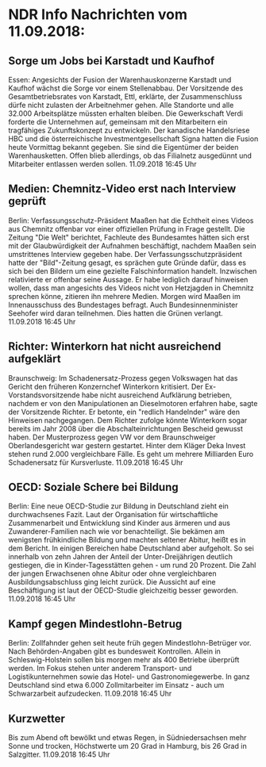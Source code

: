 # NDR Info Nachrichten vom 11.09.2018:


## Sorge um Jobs bei Karstadt und Kaufhof
Essen: Angesichts der Fusion der Warenhauskonzerne Karstadt und Kaufhof wächst die Sorge vor einem Stellenabbau. Der Vorsitzende des Gesamtbetriebsrates von Karstadt, Ettl, erklärte, der Zusammenschluss dürfe nicht zulasten der Arbeitnehmer gehen. Alle Standorte und alle 32.000 Arbeitsplätze müssten erhalten bleiben. Die Gewerkschaft Verdi forderte die Unternehmen auf, gemeinsam mit den Mitarbeitern ein tragfähiges Zukunftskonzept zu entwickeln. Der kanadische Handelsriese HBC und die österreichische Investmentgesellschaft Signa hatten die Fusion heute Vormittag bekannt gegeben. Sie sind die Eigentümer der beiden Warenhausketten. Offen blieb allerdings, ob das Filialnetz ausgedünnt und Mitarbeiter entlassen werden sollen. 11.09.2018 16:45 Uhr 

## Medien: Chemnitz-Video erst nach Interview geprüft
Berlin: Verfassungsschutz-Präsident Maaßen hat die Echtheit eines Videos aus Chemnitz offenbar vor einer offiziellen Prüfung in Frage gestellt. Die Zeitung "Die Welt" berichtet, Fachleute des Bundesamtes hätten sich erst mit der Glaubwürdigkeit der Aufnahmen beschäftigt, nachdem Maaßen sein umstrittenes Interview gegeben habe. Der Verfassungsschutzpräsident hatte der "Bild"-Zeitung gesagt, es sprächen gute Gründe dafür, dass es sich bei den Bildern um eine gezielte Falschinformation handelt. Inzwischen relativierte er offenbar seine Aussage. Er habe lediglich darauf hinweisen wollen, dass man angesichts des Videos nicht von Hetzjagden in Chemnitz sprechen könne, zitieren ihn mehrere Medien. Morgen wird Maaßen im Innenausschuss des Bundestages befragt. Auch Bundesinnenminister Seehofer wird daran teilnehmen. Dies hatten die Grünen verlangt. 11.09.2018 16:45 Uhr 

## Richter: Winterkorn hat nicht ausreichend aufgeklärt
Braunschweig: Im Schadenersatz-Prozess gegen Volkswagen hat das Gericht den früheren Konzernchef Winterkorn kritisiert. Der Ex-Vorstandsvorsitzende habe nicht ausreichend Aufklärung betrieben, nachdem er von den Manipulationen an Dieselmotoren erfahren habe, sagte der Vorsitzende Richter. Er betonte, ein "redlich Handelnder" wäre den Hinweisen nachgegangen. Dem Richter zufolge könnte Winterkorn sogar bereits im Jahr 2008 über die Abschalteinrichtungen Bescheid gewusst haben. Der Musterprozess gegen VW vor dem Braunschweiger Oberlandesgericht war gestern gestartet. Hinter dem Kläger Deka Invest stehen rund 2.000 vergleichbare Fälle. Es geht um mehrere Milliarden Euro Schadenersatz für Kursverluste. 11.09.2018 16:45 Uhr 

## OECD: Soziale Schere bei Bildung
Berlin: Eine neue OECD-Studie zur Bildung in Deutschland zieht ein durchwachsenes Fazit. Laut der Organisation für wirtschaftliche Zusammenarbeit und Entwicklung sind Kinder aus ärmeren und aus Zuwanderer-Familien nach wie vor benachteiligt. Sie bekämen am wenigsten frühkindliche Bildung und machten seltener Abitur, heißt es in dem Bericht. In einigen Bereichen habe Deutschland aber aufgeholt. So sei innerhalb von zehn Jahren der Anteil der Unter-Dreijährigen deutlich gestiegen, die in Kinder-Tagesstätten gehen - um rund 20 Prozent. Die Zahl der jungen Erwachsenen ohne Abitur oder ohne vergleichbaren Ausbildungsabschluss ging leicht zurück. Die Aussicht auf eine Beschäftigung ist laut der OECD-Studie gleichzeitig besser geworden. 11.09.2018 16:45 Uhr 

## Kampf gegen Mindestlohn-Betrug
Berlin: Zollfahnder gehen seit heute früh gegen Mindestlohn-Betrüger vor. Nach Behörden-Angaben gibt es bundesweit Kontrollen. Allein in Schleswig-Holstein sollen bis morgen mehr als 400 Betriebe überprüft werden. Im Fokus stehen unter anderem Transport- und Logistikunternehmen sowie das Hotel- und Gastronomiegewerbe. In ganz Deutschland sind etwa 6.000 Zollmitarbeiter im Einsatz - auch um Schwarzarbeit aufzudecken. 11.09.2018 16:45 Uhr 

## Kurzwetter
Bis zum Abend oft bewölkt und etwas Regen, in Südniedersachsen mehr Sonne und trocken, Höchstwerte um 20 Grad in Hamburg, bis 26 Grad in Salzgitter. 11.09.2018 16:45 Uhr 

